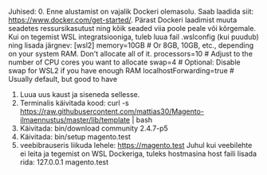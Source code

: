 Juhised:
  0. Enne alustamist on vajalik Dockeri olemasolu. Saab laadida siit: https://www.docker.com/get-started/.
    Pärast Dockeri laadimist muuta seadetes ressursikasutust ning kõik seaded viia poole peale või kõrgemale. 
    Kui on tegemist WSL integratsiooniga, tuleb luua fail .wslconfig (kui puudub) ning lisada järgnev:
    [wsl2]
    memory=10GB   # Or 8GB, 10GB, etc., depending on your system RAM. Don't allocate all of it.
    processors=10 # Adjust to the number of CPU cores you want to allocate
    swap=4       # Optional: Disable swap for WSL2 if you have enough RAM
    localhostForwarding=true # Usually default, but good to have
    
  1. Luua uus kaust ja siseneda sellesse.
  2. Terminalis käivitada kood: curl -s https://raw.githubusercontent.com/mattias30/Magento-ilmaennustus/master/lib/template | bash
  3. Käivitada: bin/download community 2.4.7-p5
  4. Käivitada: bin/setup magento.test
  5. veebibrauseris liikuda lehele: https://magento.test
     Juhul kui veebilehte ei leita ja tegemist on WSL Dockeriga, tuleks hostmasina host faili lisada rida: 127.0.0.1 magento.test
